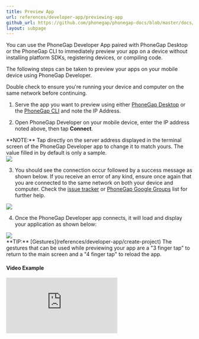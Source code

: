 ```yaml
---
title: Preview App
url: references/developer-app/previewing-app
github_url: https://github.com/phonegap/phonegap-docs/blob/master/docs/references/developer-app/2-previewing-app.html.md
layout: subpage
---
```


You can use the PhoneGap Developer App paired with PhoneGap Desktop or the PhoneGap CLI to 
immediately preview your app on a device without installing platform SDKs, registering devices, or compiling code. 

The following steps can be taken to preview your apps on your mobile device using PhoneGap Developer. 

<div class="alert--warning">Double check to ensure you're running your device and computer on the same network before continuing. </div>

1. Serve the app you want to preview using either [PhoneGap Desktop](getting-started/4-run-your-app/desktop) 
or the [PhoneGap CLI](getting-started/4-run-your-app/cli) and note the IP Address. 

2. Open PhoneGap Developer on your mobile device, enter the IP address noted above, then tap  **Connect**.

  <div class="alert--info"> **NOTE:** Tap directly on the server address displayed in the terminal screen 
  of the PhoneGap Developer app to change it to match yours. The value filled in by default is only a sample. </div>
  
  <img class="mobile-image" src="/images/dev-app-enter-add.png"/>
  
3. You should see the connection occur followed by a success message as shown below. If you receive an 
error of any kind, ensure once again that you are connected to the same network on both your device and computer. 
Check the [issue tracker](https://github.com/phonegap/phonegap-app-developer/issues) or
 [PhoneGap Google Groups](https://groups.google.com/forum/#!forum/phonegap) list for further help.

  <img class="mobile-image" src="/images/dev-app-success.jpg"/>

4. Once the PhoneGap Developer app connects, it will load and display your application as shown below:  

  <img class="mobile-image" src="/images/dev-app-preview.jpg"/>

  <div class="alert--tip"> **TIP:** [Gestures](references/developer-app/create-project) The gestures that can be used while previewing your app are 
  a "3 finger tap" to return to the main screen and a "4 finger tap" to reload the app.
  </div>


#### Video Example

<div class="video-wrapper">
  <iframe src="https://www.youtube.com/embed/pggw-9b8RVY" frameborder="0" allowfullscreen></iframe>
</div>

  
